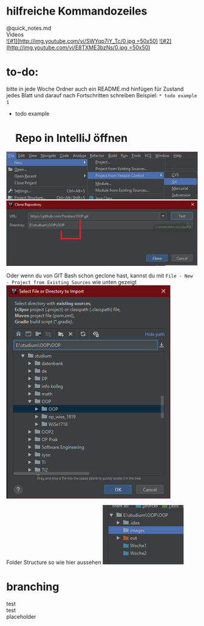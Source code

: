 # hilfreiche Kommandozeiles
@quick_notes.md  
Videos  
[![#1](http://img.youtube.com/vi/SWYqp7iY_Tc/0.jpg =50x50)](http://www.youtube.com/watch?v=SWYqp7iY_Tc)
[![#2](http://img.youtube.com/vi/E8TXME3bzNs/0.jpg =50x50)](http://www.youtube.com/watch?v=E8TXME3bzNs)

# to-do:  
bitte in jede Woche Ordner auch ein README.md hinfügen für Zustand jedes Blatt und darauf nach Fortschritten schreiben
Beispiel:
`* todo example 1`
-   todo example
    # Repo in IntelliJ öffnen
![alt text](https://github.com/Paralian/OOP/blob/master/images/1.png?raw=true "Logo Title Text 1")
![alt text](https://github.com/Paralian/OOP/blob/master/images/2.png?raw=true "Logo Title Text 1")

Oder wenn du von GIT Bash schon geclone hast, kannst du mit `File - New - Project from Existing Sources` wie unten gezeigt
![alt text](https://github.com/Paralian/OOP/blob/master/images/3.png?raw=true "Logo Title Text 1")

Folder Structure so wie hier aussehen
![alt text](https://github.com/Paralian/OOP/blob/master/images/4.png?raw=true "Logo Title Text 1")

# branching
test  
test  
placeholder
